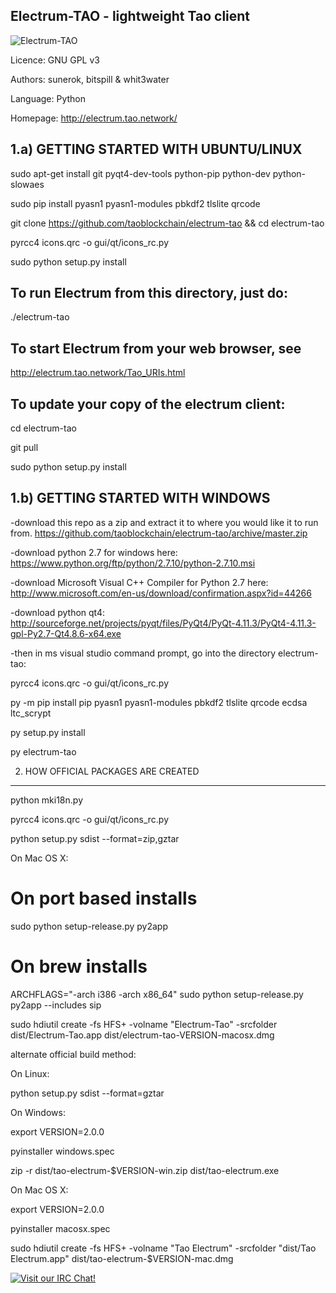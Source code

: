 Electrum-TAO - lightweight Tao client
------------------------------------------------
![Electrum-TAO](https://raw.githubusercontent.com/taoblockchain/electrum-tao/master/electrumlogo.png)

Licence: GNU GPL v3

Authors: sunerok, bitspill & whit3water

Language: Python

Homepage: http://electrum.tao.network/


1.a) GETTING STARTED WITH UBUNTU/LINUX
------------------
sudo apt-get install git pyqt4-dev-tools python-pip python-dev python-slowaes

sudo pip install pyasn1 pyasn1-modules pbkdf2 tlslite qrcode

git clone https://github.com/taoblockchain/electrum-tao && cd electrum-tao

pyrcc4 icons.qrc -o gui/qt/icons_rc.py

sudo python setup.py install

To run Electrum from this directory, just do:
---------------------------------------------
  ./electrum-tao

To start Electrum from your web browser, see
--------------------------------------------
http://electrum.tao.network/Tao_URIs.html

To update your copy of the electrum client:
-------------------------------------------
cd electrum-tao

git pull

sudo python setup.py install

1.b) GETTING STARTED WITH WINDOWS
------------------

-download this repo as a zip and extract it to where you would like it to run from. 
https://github.com/taoblockchain/electrum-tao/archive/master.zip

-download python 2.7 for windows here: https://www.python.org/ftp/python/2.7.10/python-2.7.10.msi

-download Microsoft Visual C++ Compiler for Python 2.7 here: http://www.microsoft.com/en-us/download/confirmation.aspx?id=44266

-download python qt4: http://sourceforge.net/projects/pyqt/files/PyQt4/PyQt-4.11.3/PyQt4-4.11.3-gpl-Py2.7-Qt4.8.6-x64.exe

-then in ms visual studio command prompt, go into the directory electrum-tao:

pyrcc4 icons.qrc -o gui/qt/icons_rc.py

py -m pip install pip pyasn1 pyasn1-modules pbkdf2 tlslite qrcode ecdsa ltc_scrypt

py setup.py install

py electrum-tao



2. HOW OFFICIAL PACKAGES ARE CREATED
------------------------------------

python mki18n.py

pyrcc4 icons.qrc -o gui/qt/icons_rc.py

python setup.py sdist --format=zip,gztar

On Mac OS X:

  # On port based installs
  
  sudo python setup-release.py py2app

  # On brew installs
  
  ARCHFLAGS="-arch i386 -arch x86_64" sudo python setup-release.py py2app --includes sip

  sudo hdiutil create -fs HFS+ -volname "Electrum-Tao" -srcfolder dist/Electrum-Tao.app dist/electrum-tao-VERSION-macosx.dmg
  
  alternate official build method:
  
On Linux:

python setup.py sdist --format=gztar
  
On Windows:

export VERSION=2.0.0

pyinstaller windows.spec

zip -r dist/tao-electrum-$VERSION-win.zip dist/tao-electrum.exe

On Mac OS X:

export VERSION=2.0.0

pyinstaller macosx.spec

sudo hdiutil create -fs HFS+ -volname "Tao Electrum" -srcfolder "dist/Tao Electrum.app" dist/tao-electrum-$VERSION-mac.dmg


[![Visit our IRC Chat!](https://kiwiirc.com/buttons/irc.freenode.net/tao.png)](https://kiwiirc.com/client/irc.freenode.net/?nick=tao|?&theme=cli#tao)
